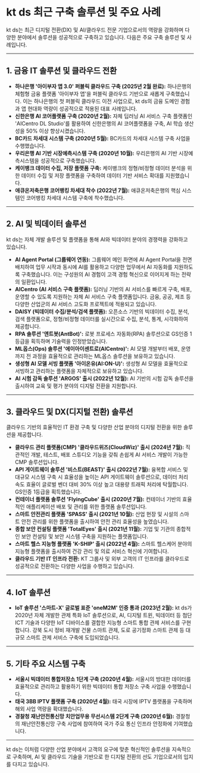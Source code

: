 # kt ds 최근 구축 솔루션 및 주요 사례

kt ds는 최근 디지털 전환(DX) 및 AI/클라우드 전문 기업으로서의 역량을 강화하며 다양한 분야에서 솔루션을 성공적으로 구축하고 있습니다. 다음은 주요 구축 솔루션 및 사례입니다.

---
## 1. 금융 IT 솔루션 및 클라우드 전환

* **하나은행 '아이부자 앱 3.0' 퍼블릭 클라우드 구축 (2025년 2월 완료):** 하나은행의 체험형 금융 플랫폼 '아이부자 앱'을 퍼블릭 클라우드 기반으로 새롭게 구축했습니다. 이는 하나은행의 첫 퍼블릭 클라우드 이전 사업으로, kt ds의 금융 도메인 경험과 앱 현대화 역량이 성공적으로 적용된 대표 사례입니다.
* **신한은행 AI 코어플랫폼 구축 (2020년 2월):** 자체 딥러닝 AI 서비스 구축 플랫폼인 'AICentro DL Studio'를 활용하여 신한은행의 AI 코어플랫폼을 구축, AI 학습 생산성을 50% 이상 향상시켰습니다.
* **BC카드 차세대 시스템 구축 (2020년 5월):** BC카드의 차세대 시스템 구축 사업을 수행했습니다.
* **우리은행 AI 기반 시장예측시스템 구축 (2020년 10월):** 우리은행의 AI 기반 시장예측시스템을 성공적으로 구축했습니다.
* **케이뱅크 데이터 수집, 저장 플랫폼 구축:** 케이뱅크의 정형/비정형 데이터 분석을 위한 데이터 수집 및 저장 플랫폼을 구축하여 데이터 기반 서비스 확대를 지원했습니다.
* **애큐온저축은행 코어뱅킹 차세대 착수 (2022년 7월):** 애큐온저축은행의 핵심 시스템인 코어뱅킹 차세대 시스템 구축에 착수했습니다.

---
## 2. AI 및 빅데이터 솔루션

kt ds는 자체 개발 솔루션 및 플랫폼을 통해 AI와 빅데이터 분야의 경쟁력을 강화하고 있습니다.

* **AI Agent Portal (그룹웨어 연동):** 그룹웨어 메인 화면에 AI Agent Portal을 전면 배치하여 업무 시작과 동시에 AI를 활용하고 다양한 업무에서 AI 자동화를 지원하도록 구축했습니다. 이는 구성원의 AI 경험이 고객 경험 혁신으로 이어지게 하는 전략의 일환입니다.
* **AICentro (AI 서비스 구축 플랫폼):** 딥러닝 기반의 AI 서비스를 빠르게 구축, 배포, 운영할 수 있도록 지원하는 자체 AI 서비스 구축 플랫폼입니다. 금융, 공공, 제조 등 다양한 산업군의 AI 서비스 고도화 프로젝트에 적용되고 있습니다.
* **DAISY (빅데이터 수집/분석/검색 플랫폼):** 오픈소스 기반의 빅데이터 수집, 분석, 검색 플랫폼으로, 정형/비정형 데이터를 실시간으로 수집, 분석, 통계, 시각화하여 제공합니다.
* **RPA 솔루션 '앤트봇(AntBot)':** 로봇 프로세스 자동화(RPA) 솔루션으로 GS인증 1등급을 획득하며 기술력을 인정받았습니다.
* **ML옵스(Ops) 솔루션 '에이아이센트로(AICentro)':** AI 모델 개발부터 배포, 운영까지 전 과정을 효율적으로 관리하는 ML옵스 솔루션을 보유하고 있습니다.
* **생성형 AI 모델 서빙 플랫폼 '아이온유(AI:ON-U)':** 생성형 AI 모델을 효율적으로 서빙하고 관리하는 플랫폼을 자체적으로 보유하고 있습니다.
* **AI 시험 감독 솔루션 'ARGOS' 출시 (2022년 12월):** AI 기반의 시험 감독 솔루션을 출시하여 교육 및 평가 분야의 디지털 전환을 지원합니다.

---
## 3. 클라우드 및 DX(디지털 전환) 솔루션

클라우드 기반의 효율적인 IT 환경 구축 및 다양한 산업 분야의 디지털 전환을 위한 솔루션을 제공합니다.

* **클라우드 관리 플랫폼(CMP) '클라우드위즈(CloudWiz)' 출시 (2024년 7월):** 직관적인 개발, 테스트, 배포 스튜디오 기능을 갖춰 손쉽게 AI 서비스 개발이 가능한 CMP 솔루션입니다.
* **API 게이트웨이 솔루션 '비스트(BEAST)' 출시 (2022년 7월):** 융복합 서비스 및 대규모 시스템 구축 시 효율성을 높이는 API 게이트웨이 솔루션으로, 데이터 처리 속도 효율이 글로벌 벤더 대비 30% 이상 높고 대용량 트래픽 처리에 탁월합니다. GS인증 1등급을 획득했습니다.
* **컨테이너 플랫폼 솔루션 'FlyingCube' 출시 (2020년 7월):** 컨테이너 기반의 효율적인 애플리케이션 배포 및 관리를 위한 플랫폼 솔루션입니다.
* **스마트 안전관리 플랫폼 'SPASS' 출시 (2021년 10월):** 산업 현장 및 시설의 스마트 안전 관리를 위한 플랫폼을 출시하여 안전 관리 효율성을 높였습니다.
* **종합 보안 컨설팅 플랫폼 'TotalEyes' 출시 (2021년 11월):** 기업 및 기관의 종합적인 보안 컨설팅 및 보안 시스템 구축을 지원하는 플랫폼입니다.
* **스마트 헬스 지능형 플랫폼 'K-SHIP' 출시 (2022년 4월):** 스마트 헬스케어 분야의 지능형 플랫폼을 출시하여 건강 관리 및 의료 서비스 혁신에 기여합니다.
* **클라우드 기반 IT 인프라 전환:** KT 그룹사 및 외부 고객의 IT 인프라를 클라우드로 성공적으로 전환하는 다양한 사업을 수행하고 있습니다.

---
## 4. IoT 솔루션

* **IoT 솔루션 '스마트-X' 글로벌 표준 'oneM2M' 인증 통과 (2023년 2월):** kt ds가 2020년 자체 개발한 관제 특화 IoT 솔루션으로, AI, 디지털 트윈, 빅데이터 등 첨단 ICT 기술과 다양한 IoT 디바이스를 결합한 지능형 스마트 통합 관제 서비스를 구현합니다. 강북 도시 정비 재개발 건물 스마트 관제, 도로 공기정화 스마트 관제 등 대규모 스마트 관제 서비스 구축에 도입되었습니다.

---
## 5. 기타 주요 시스템 구축

* **서울시 빅데이터 통합저장소 1단계 구축 (2020년 4월):** 서울시의 방대한 데이터를 효율적으로 관리하고 활용하기 위한 빅데이터 통합 저장소 구축 사업을 수행했습니다.
* **태국 3BB IPTV 플랫폼 구축 (2020년 4월):** 태국 시장에 IPTV 플랫폼을 구축하며 해외 사업 역량을 확대했습니다.
* **경찰청 재난안전통신망 치안업무용 무선시스템 2단계 구축 (2020년 6월):** 경찰청의 재난안전통신망 구축 사업에 참여하여 국가 주요 통신 인프라 안정화에 기여했습니다.

---
kt ds는 이처럼 다양한 산업 분야에서 고객의 요구에 맞춘 혁신적인 솔루션을 지속적으로 구축하며, AI 및 클라우드 기술을 기반으로 한 디지털 전환의 선도 기업으로서의 입지를 다지고 있습니다.